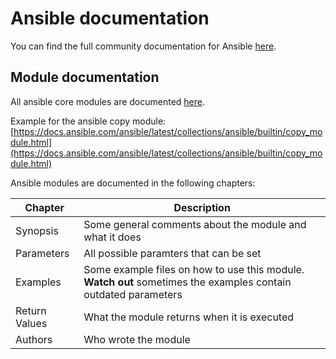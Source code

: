# Ansible documentation

You can find the full community documentation for Ansible [here](https://docs.ansible.com/ansible/latest/index.html).

## Module documentation
All ansible core modules are documented [here](https://docs.ansible.com/ansible/2.9/modules/list_of_all_modules.html).

Example for the ansible copy module:
[https://docs.ansible.com/ansible/latest/collections/ansible/builtin/copy_module.html](https://docs.ansible.com/ansible/latest/collections/ansible/builtin/copy_module.html)


Ansible modules are documented in the following chapters:

| Chapter   |      Description      |
|----------|-------------|
| Synopsis |  Some general comments about the module and what it does |
| Parameters |    All possible paramters that can be set   |
| Examples | Some example files on how to use this module. **Watch out** sometimes the examples contain outdated parameters |
| Return Values | What the module returns when it is executed |
| Authors | Who wrote the module |

